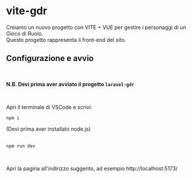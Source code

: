 # vite-gdr

Creiamo un nuovo progetto con VITE + VUE per gestire i personaggi di un Gioco di Ruolo. <br />
Questo progetto rappresenta il front-end del sito.

## Configurazione e avvio 

<br>

**N.B. Devi prima aver avviato il progetto `laravel-gdr`**


<br>

Apri il terminale di VSCode e scrivi:

```
npm i 
```
(Devi prima aver installato node.js) <br /><br />


```
npm run dev
```
<br />

Apri la pagina all'indirizzo suggerito, ad esempio http://localhost:5173/
